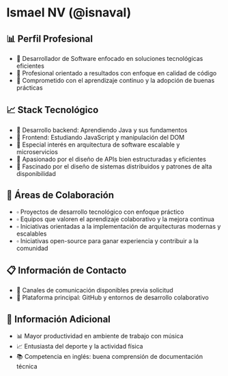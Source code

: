 # Ismael NV (@isnaval)

## 📊 Perfil Profesional
- 🔹 Desarrollador de Software enfocado en soluciones tecnológicas eficientes
- 🔹 Profesional orientado a resultados con enfoque en calidad de código
- 🔹 Comprometido con el aprendizaje continuo y la adopción de buenas prácticas

## 📈 Stack Tecnológico
- 🔸 Desarrollo backend: Aprendiendo Java y sus fundamentos
- 🔸 Frontend: Estudiando JavaScript y manipulación del DOM
- 🔸 Especial interés en arquitectura de software escalable y microservicios
- 🔸 Apasionado por el diseño de APIs bien estructuradas y eficientes
- 🔸 Fascinado por el diseño de sistemas distribuidos y patrones de alta disponibilidad

## 🔄 Áreas de Colaboración
- ▫️ Proyectos de desarrollo tecnológico con enfoque práctico
- ▫️ Equipos que valoren el aprendizaje colaborativo y la mejora continua
- ▫️ Iniciativas orientadas a la implementación de arquitecturas modernas y escalables
- ▫️ Iniciativas open-source para ganar experiencia y contribuir a la comunidad

## 📋 Información de Contacto
- 📎 Canales de comunicación disponibles previa solicitud
- 📌 Plataforma principal: GitHub y entornos de desarrollo colaborativo

## 📝 Información Adicional
- 📊 Mayor productividad en ambiente de trabajo con música
- 📈 Entusiasta del deporte y la actividad física
- 📚 Competencia en inglés: buena comprensión de documentación técnica

<!---
isnaval/isnaval is a ✨ special ✨ repository because its `README.md` (this file) appears on your GitHub profile.
You can click the Preview link to take a look at your changes.
--->
